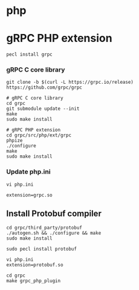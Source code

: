 # php



# gRPC PHP extension

```
pecl install grpc
```

### gRPC C core library

```
git clone -b $(curl -L https://grpc.io/release) https://github.com/grpc/grpc

# gRPC C core library
cd grpc
git submodule update --init
make
sudo make install

# gRPC PHP extension
cd grpc/src/php/ext/grpc
phpize
./configure
make
sudo make install
```

### Update php.ini

```
vi php.ini

extension=grpc.so
```

## Install Protobuf compiler

```
cd grpc/third_party/protobuf
./autogen.sh && ./configure && make
sudo make install

sudo pecl install protobuf

vi php.ini
extension=protobuf.so
```



```
cd grpc
make grpc_php_plugin
```

